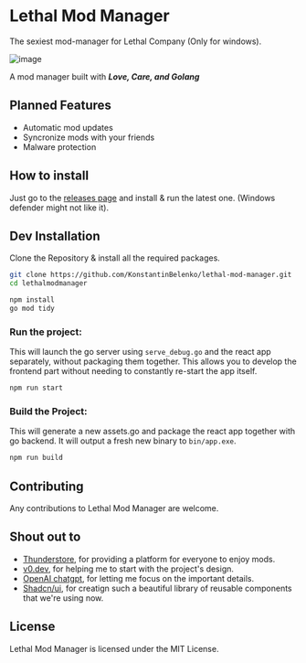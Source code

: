 # Lethal Mod Manager

The sexiest mod-manager for Lethal Company (Only for windows).

![image](https://github.com/KonstantinBelenko/lethal-mod-manager/assets/90444271/d584e916-4edc-41fa-82d0-c22d6a90095c)

A mod manager built with ***Love, Care, and Golang***

## Planned Features

- Automatic mod updates
- Syncronize mods with your friends
- Malware protection

## How to install

Just go to the [releases page](https://github.com/KonstantinBelenko/lethal-mod-manager/releases) and install & run the latest one. (Windows defender might not like it).

## Dev Installation

Clone the Repository & install all the required packages.

```sh
git clone https://github.com/KonstantinBelenko/lethal-mod-manager.git
cd lethalmodmanager

npm install
go mod tidy
```

### Run the project:

This will launch the go server using `serve_debug.go` and the react app separately, without packaging them together. This allows you to develop the frontend part without needing to constantly re-start the app itself.

```sh
npm run start
```

### Build the Project:

This will generate a new assets.go and package the react app together with go backend. It will output a fresh new binary to `bin/app.exe`.

```sh
npm run build
```

## Contributing

Any contributions to Lethal Mod Manager are welcome.

## Shout out to

- [Thunderstore](https://thunderstore.io/), for providing a platform for everyone to enjoy mods.
- [v0.dev](https://v0.dev/), for helping me to start with the project's design.
- [OpenAI chatgpt](https://chat.openai.com/), for letting me focus on the important details.
- [Shadcn/ui](https://ui.shadcn.com/docs/cli), for creatign such a beautiful library of reusable components that we're using now.

## License

Lethal Mod Manager is licensed under the MIT License.
